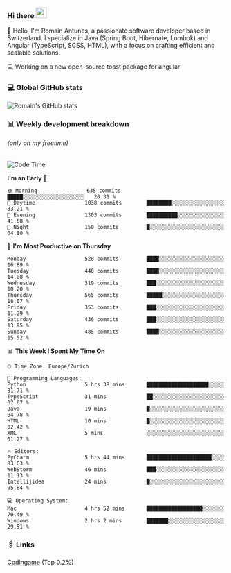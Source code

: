 ### Hi there <img src="https://media.giphy.com/media/hvRJCLFzcasrR4ia7z/giphy.gif" width="25px" height="25px">

👋 Hello, I'm Romain Antunes, a passionate software developer based in Switzerland. I specialize in Java (Spring Boot, Hibernate, Lombok) and Angular (TypeScript, SCSS, HTML), with a focus on crafting efficient and scalable solutions.

💻 Working on a new open-source toast package for angular

### 💻 Global GitHub stats
![Romain's GitHub stats](https://github-readme-streak-stats.herokuapp.com?user=RomainAntunes&theme=dark)


### 📊 Weekly development breakdown 
###### *(only on my freetime)*

<!--START_SECTION:wakastats-->
![Code Time](http://img.shields.io/badge/Code%20Time-1%2C808%20hrs%2050%20mins-blue)

**I'm an Early 🐤** 

```text
🌞 Morning                635 commits         █████░░░░░░░░░░░░░░░░░░░░   20.31 % 
🌆 Daytime                1038 commits        ████████░░░░░░░░░░░░░░░░░   33.21 % 
🌃 Evening                1303 commits        ██████████░░░░░░░░░░░░░░░   41.68 % 
🌙 Night                  150 commits         █░░░░░░░░░░░░░░░░░░░░░░░░   04.80 % 
```
📅 **I'm Most Productive on Thursday** 

```text
Monday                   528 commits         ████░░░░░░░░░░░░░░░░░░░░░   16.89 % 
Tuesday                  440 commits         ████░░░░░░░░░░░░░░░░░░░░░   14.08 % 
Wednesday                319 commits         ███░░░░░░░░░░░░░░░░░░░░░░   10.20 % 
Thursday                 565 commits         █████░░░░░░░░░░░░░░░░░░░░   18.07 % 
Friday                   353 commits         ███░░░░░░░░░░░░░░░░░░░░░░   11.29 % 
Saturday                 436 commits         ███░░░░░░░░░░░░░░░░░░░░░░   13.95 % 
Sunday                   485 commits         ████░░░░░░░░░░░░░░░░░░░░░   15.52 % 
```


📊 **This Week I Spent My Time On** 

```text
🕑︎ Time Zone: Europe/Zurich

💬 Programming Languages: 
Python                   5 hrs 38 mins       ████████████████████░░░░░   81.71 % 
TypeScript               31 mins             ██░░░░░░░░░░░░░░░░░░░░░░░   07.67 % 
Java                     19 mins             █░░░░░░░░░░░░░░░░░░░░░░░░   04.78 % 
HTML                     10 mins             █░░░░░░░░░░░░░░░░░░░░░░░░   02.42 % 
XML                      5 mins              ░░░░░░░░░░░░░░░░░░░░░░░░░   01.27 % 

🔥 Editors: 
PyCharm                  5 hrs 44 mins       █████████████████████░░░░   83.03 % 
WebStorm                 46 mins             ███░░░░░░░░░░░░░░░░░░░░░░   11.13 % 
Intellijidea             24 mins             █░░░░░░░░░░░░░░░░░░░░░░░░   05.84 % 

💻 Operating System: 
Mac                      4 hrs 52 mins       ██████████████████░░░░░░░   70.49 % 
Windows                  2 hrs 2 mins        ███████░░░░░░░░░░░░░░░░░░   29.51 % 
```


<!--END_SECTION:wakastats-->

### 🖇 Links

[Codingame](https://www.codingame.com/profile/defc3ee5279aecc1bb6114e1f994ea9b3325423) (Top 0.2%)

